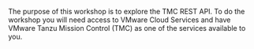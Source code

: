 The purpose of this workshop is to explore the TMC REST API. To do the workshop you will need access to VMware Cloud Services and have VMware Tanzu Mission Control (TMC) as one of the services available to you.
